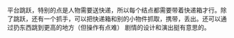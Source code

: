 平台跳跃，特别的点是人物需要送快递，所以每个结点都需要带着快递箱才行。除了跳跃，还有一个抓手，可以把快递箱和别的小物件抓取，携带，丢出。还可以通过扔东西跳到更高的地方（但操作有点难）
剧情的设计和演出挺有意思的。